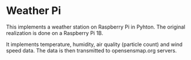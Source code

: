 # Weather Pi
This implements a weather station on Raspberry Pi in Pyhton.
The original realization is done on a Raspberry Pi 1B.

It implements temperature, humidity, air quality (particle count) and wind speed data.
The data is then transmitted to opensensmap.org servers.
